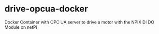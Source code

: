 # drive-opcua-docker
Docker Container with OPC UA server to drive a motor with the NPIX DI DO Module on netPi
